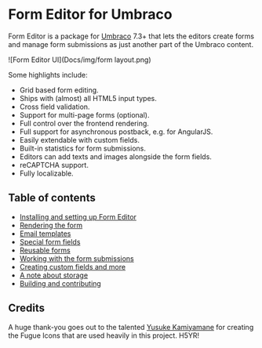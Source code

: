 # Form Editor for Umbraco

Form Editor is a package for [Umbraco](http://umbraco.com/) 7.3+ that lets the editors create forms and manage form submissions as just another part of the Umbraco content.

![Form Editor UI](Docs/img/form layout.png)

Some highlights include:
* Grid based form editing.
* Ships with (almost) all HTML5 input types.
* Cross field validation.
* Support for multi-page forms (optional).
* Full control over the frontend rendering.
* Full support for asynchronous postback, e.g. for AngularJS.
* Easily extendable with custom fields.
* Built-in statistics for form submissions.
* Editors can add texts and images alongside the form fields.
* reCAPTCHA support.
* Fully localizable.

## Table of contents
* [Installing and setting up Form Editor](Docs/install.md)
* [Rendering the form](Docs/render.md)
* [Email templates](Docs/emails.md)
* [Special form fields](Docs/fields.md)
* [Reusable forms](Docs/reuse.md)
* [Working with the form submissions](Docs/submissions.md)
* [Creating custom fields and more](Docs/extend.md)
* [A note about storage](Docs/storage.md)
* [Building and contributing](Docs/build.md)

## Credits
A huge thank-you goes out to the talented [Yusuke Kamiyamane](http://p.yusukekamiyamane.com/) for creating the Fugue Icons that are used heavily in this project. H5YR!
